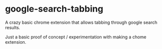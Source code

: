 # google-search-tabbing
A crazy basic chrome extension that allows tabbing through google search results.

Just a basic proof of concept / experimentation with making a chome extension. 
